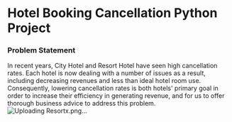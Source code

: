 # Hotel Booking Cancellation Python Project

### Problem Statement 
In recent years, City Hotel and Resort Hotel have seen high cancellation rates. Each hotel is now dealing with a number of issues as a result, including decreasing revenues and less than ideal hotel room use. Consequently, lowering cancellation rates is both hotels' primary goal in order to increase their efficiency in generating revenue, and for us to offer thorough business advice to address this problem.
![Uploading Resortx.png…]()
